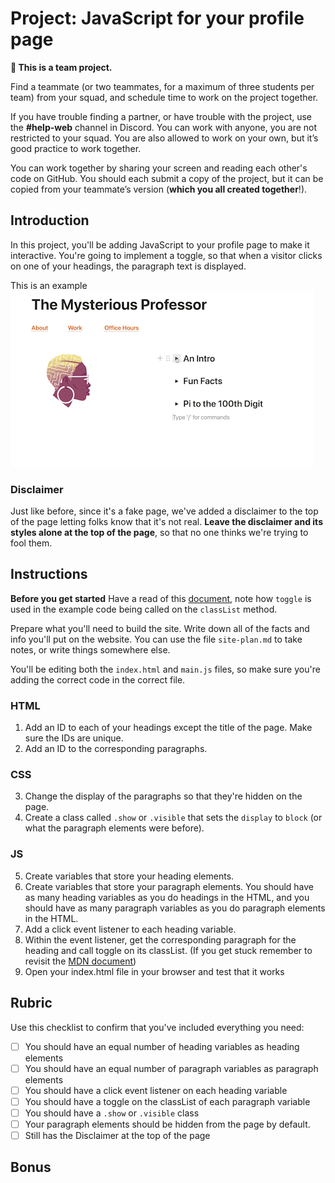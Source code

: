 # Project: JavaScript for your profile page

<aside>

**👥 This is a team project.**

Find a teammate (or two teammates, for a maximum of three students per team) from your squad, and schedule time to work on the project together.

If you have trouble finding a partner, or have trouble with the project, use the **#help-web** channel in Discord. You can work with anyone, you are not restricted to your squad. You are also allowed to work on your own, but it’s good practice to work together.

You can work together by sharing your screen and reading each other's code on GitHub. You should each submit a copy of the project, but it can be copied from your teammate’s version (**which you all created together**!).

</aside>

## Introduction

In this project, you'll be adding JavaScript to your profile page to make it interactive. You're going to implement a toggle, so that when a visitor clicks on one of your headings, the paragraph text is displayed.

This is an example
![toggle example](kibo-js-toggle-demo_large.gif)

### Disclaimer

Just like before, since it's a fake page, we've added a disclaimer to the top of the page letting folks know that it's not real. **Leave the disclaimer and its styles alone at the top of the page**, so that no one thinks we're trying to fool them.

## Instructions

**Before you get started**
Have a read of this [document](https://developer.mozilla.org/en-US/docs/Web/API/Element/classList), note how `toggle` is used in the example code being called on the `classList` method.

Prepare what you'll need to build the site. Write down all of the facts and info you'll put on the website. You can use the file `site-plan.md` to take notes, or write things somewhere else.

You'll be editing both the `index.html` and `main.js` files, so make sure you're adding the correct code in the correct file.

### HTML
1. Add an ID to each of your headings except the title of the page. Make sure the IDs are unique.
2. Add an ID to the corresponding paragraphs.

### CSS
3. Change the display of the paragraphs so that they're hidden on the page.
4. Create a class called `.show` or `.visible` that sets the `display` to `block` (or what the paragraph elements were before).

### JS
5. Create variables that store your heading elements.
6. Create variables that store your paragraph elements.
You should have as many heading variables as you do headings in the HTML, and you should have as many paragraph variables as you do paragraph elements in the HTML.
7. Add a click event listener to each heading variable.
8. Within the event listener, get the corresponding paragraph for the heading and call toggle on its classList. (If you get stuck remember to revisit the [MDN document](https://developer.mozilla.org/en-US/docs/Web/API/Element/classList))
9. Open your index.html file in your browser and test that it works

## Rubric

Use this checklist to confirm that you've included everything you need:

- [ ] You should have an equal number of heading variables as heading elements
- [ ] You should have an equal number of paragraph variables as paragraph elements
- [ ] You should have a click event listener on each heading variable
- [ ] You should have a toggle on the classList of each paragraph variable
- [ ] You should have a `.show` or `.visible` class
- [ ] Your paragraph elements should be hidden from the page by default.
- [ ] Still has the Disclaimer at the top of the page

## Bonus
